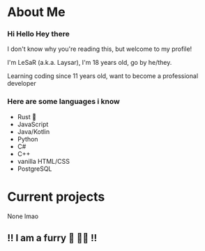 # About Me

### Hi Hello Hey there 

I don't know why you're reading this, but welcome to my profile!

I'm LeSaR (a.k.a. Laysar), I'm 18 years old, go by he/they.

Learning coding since 11 years old, want to become a professional developer

### Here are some languages i know

- Rust 💜
- JavaScript
- Java/Kotlin
- Python
- C#
- C++
- vanilla HTML/CSS
- PostgreSQL

# Current projects

None lmao

## ‼️ I am a furry 🦊 🏳️‍🌈 ‼️
